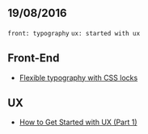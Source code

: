 19/08/2016
----------

`front: typography` `ux: started with ux`

## Front-End

- [Flexible typography with CSS locks](http://blog.typekit.com/2016/08/17/flexible-typography-with-css-locks/amp/)

## UX

- [How to Get Started with UX (Part 1)](https://uxdesign.cc/how-to-get-started-with-ux-part-1-296240db2e91#.dxpaie8vb)
